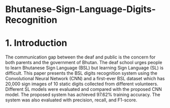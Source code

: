 # Bhutanese-Sign-Language-Digits-Recognition

# 1. Introduction
The communication gap between the deaf and public is the concern for both parents and the government of Bhutan. The deaf school urges people to learn Bhutanese Sign Language (BSL) but learning Sign Language (SL) is difficult. This paper presents the BSL digits recognition system using the Convolutional Neural Network (CNN) and a first-ever BSL dataset which has 20,000 sign images of 10 static digits collected from different volunteers. Different SL models were evaluated and compared with the proposed CNN model. The proposed system has achieved 97.62% training accuracy. The system was also evaluated with precision, recall, and F1-score.
